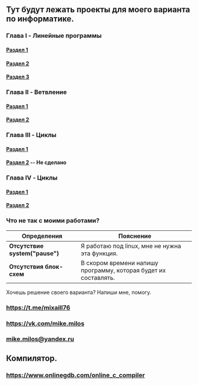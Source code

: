## Тут будут лежать проекты для моего варианта по информатике.

### Глава I - Линейные программы
#### [Раздел 1](./Section-1)
#### [Раздел 2](./Section-2)
#### [Раздел 3](./Section-3)

### Глава II - Ветвление
#### [Раздел 1](./Section-4)
#### [Раздел 2](./Section-5)

### Глава III - Циклы
#### [Раздел 1](./Section-6)
#### [Раздел 2](./Section-7) -- Не сделано

### Глава IV - Циклы
#### [Раздел 1](./Section-8)
#### [Раздел 2](./Section-9)

### Что не так с моими работами?
Определения     | Пояснение
----------------|----------------------
**Отсутствие system("pause")**| Я работаю под linux, мне не нужна эта функция.
**Отсутствия блок-схем**| В скором времени напишу программу, которая будет их составлять.


Хочешь решение своего варианта?
Напиши мне, помогу. 

### https://t.me/mixaill76
### https://vk.com/mike.milos
### mike.milos@yandex.ru


## Компилятор. 
### https://www.onlinegdb.com/online_c_compiler
